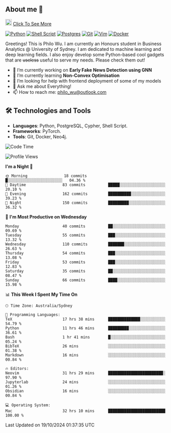 ## About me 🤗

<a href="#"><img src="https://media.giphy.com/media/hvRJCLFzcasrR4ia7z/giphy.gif" width="20px" height="20px"></a> [Click To See More](https://codeboyphilo.github.io)

[![Python](https://img.shields.io/badge/python-3670A0?style=for-the-badge&logo=python&logoColor=ffdd54)](#)
[![Shell Script](https://img.shields.io/badge/shell_script-%23121011.svg?style=for-the-badge&logo=gnu-bash&logoColor=white)](#)
[![Postgres](https://img.shields.io/badge/postgres-%23316192.svg?style=for-the-badge&logo=postgresql&logoColor=white)](#)
[![Git](https://img.shields.io/badge/git-%23F05033.svg?style=for-the-badge&logo=git&logoColor=white)](#)
[![Vim](https://img.shields.io/badge/VIM-%2311AB00.svg?style=for-the-badge&logo=vim&logoColor=white)](#)
[![Docker](https://img.shields.io/badge/docker-%230db7ed.svg?style=for-the-badge&logo=docker&logoColor=white)](#)

Greetings! This is Philo Wu. I am currently an Honours student in Business Analytics \@ University of Sydney. I am dedicated to machine learning and deep learning fields. I also enjoy develop some Python-based cool gadgets that are ~~useless~~ useful to serve my needs. Please check them out!

- 🔭 I’m currently working on **Early Fake News Detection using GNN**
- 🌱 I’m currently learning **Non-Convex Optimisation**
- 🤔 I’m looking for help with frontend deployment of some of my models
- 💬 Ask me about Everything!
- 📫 How to reach me: philo_wu@outlook.com

## 🛠 Technologies and Tools
- **Languages**: Python, PostgreSQL, Cypher, Shell Script.
- **Frameworks**: PyTorch.
- **Tools**: Git, Docker, Neo4j.

<!--START_SECTION:waka-->
![Code Time](http://img.shields.io/badge/Code%20Time-556%20hrs%207%20mins-blue)

![Profile Views](http://img.shields.io/badge/Profile%20Views-0-blue)

**I'm a Night 🦉** 

```text
🌞 Morning                18 commits          █░░░░░░░░░░░░░░░░░░░░░░░░   04.36 % 
🌆 Daytime                83 commits          █████░░░░░░░░░░░░░░░░░░░░   20.10 % 
🌃 Evening                162 commits         ██████████░░░░░░░░░░░░░░░   39.23 % 
🌙 Night                  150 commits         █████████░░░░░░░░░░░░░░░░   36.32 % 
```
📅 **I'm Most Productive on Wednesday** 

```text
Monday                   40 commits          ██░░░░░░░░░░░░░░░░░░░░░░░   09.69 % 
Tuesday                  55 commits          ███░░░░░░░░░░░░░░░░░░░░░░   13.32 % 
Wednesday                110 commits         ███████░░░░░░░░░░░░░░░░░░   26.63 % 
Thursday                 54 commits          ███░░░░░░░░░░░░░░░░░░░░░░   13.08 % 
Friday                   53 commits          ███░░░░░░░░░░░░░░░░░░░░░░   12.83 % 
Saturday                 35 commits          ██░░░░░░░░░░░░░░░░░░░░░░░   08.47 % 
Sunday                   66 commits          ████░░░░░░░░░░░░░░░░░░░░░   15.98 % 
```


📊 **This Week I Spent My Time On** 

```text
🕑︎ Time Zone: Australia/Sydney

💬 Programming Languages: 
TeX                      17 hrs 38 mins      ██████████████░░░░░░░░░░░   54.79 % 
Python                   11 hrs 46 mins      █████████░░░░░░░░░░░░░░░░   36.61 % 
Bash                     1 hr 41 mins        █░░░░░░░░░░░░░░░░░░░░░░░░   05.24 % 
BibTeX                   26 mins             ░░░░░░░░░░░░░░░░░░░░░░░░░   01.38 % 
Markdown                 16 mins             ░░░░░░░░░░░░░░░░░░░░░░░░░   00.84 % 

🔥 Editors: 
Neovim                   31 hrs 29 mins      ████████████████████████░   97.90 % 
Jupyterlab               24 mins             ░░░░░░░░░░░░░░░░░░░░░░░░░   01.26 % 
Obsidian                 16 mins             ░░░░░░░░░░░░░░░░░░░░░░░░░   00.84 % 

💻 Operating System: 
Mac                      32 hrs 10 mins      █████████████████████████   100.00 % 
```


 Last Updated on 19/10/2024 01:37:35 UTC
<!--END_SECTION:waka-->

